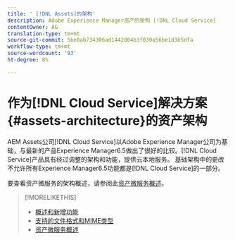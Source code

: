 ```yaml
---
title: ' [!DNL Assets]的架构'
description: Adobe Experience Manager资产的架构 [!DNL Cloud Service]
contentOwner: AG
translation-type: tm+mt
source-git-commit: 5be8ab734306ad1442804b3f030a56be1d3b5dfa
workflow-type: tm+mt
source-wordcount: '93'
ht-degree: 8%

---
```



# 作为[!DNL Cloud Service]解决方案{#assets-architecture}的资产架构

AEM Assets公司[!DNL Cloud Service]以Adobe Experience Manager公司为基础，与最新的产品Experience Manager6.5做出了很好的比较。[!DNL Cloud Service]产品具有经过调整的架构和功能，提供云本地服务。 基础架构中的更改不允许所有Experience Manager6.5功能都是[!DNL Cloud Service]的一部分。

要查看资产微服务的架构概述，请参阅此[资产微服务概述](asset-microservices-overview.md#asset-microservices-architecture)。

>[!MORELIKETHIS]
>
>* [概述和新增功能](/help/assets/overview.md)
>* [支持的文件格式和MIME类型](file-format-support.md)
>* [资产微服务概述](asset-microservices-overview.md)

